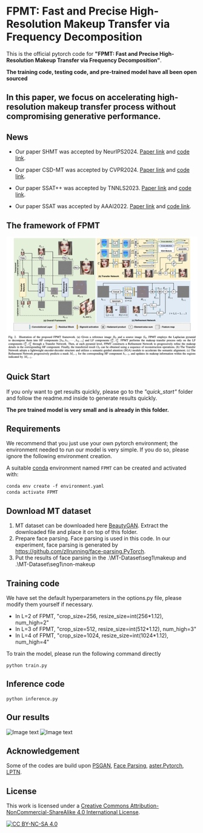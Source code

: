 # FPMT: Fast and Precise High-Resolution Makeup Transfer via Frequency Decomposition

This is the official pytorch code for **"FPMT: Fast and Precise High-Resolution Makeup Transfer via Frequency Decomposition"**. 

**The training code, testing code, and pre-trained model have all been open sourced**

## In this paper, we focus on accelerating high-resolution makeup transfer process without compromising generative performance.


## News

+ Our paper SHMT was accepted by NeurIPS2024. [Paper link](https://arxiv.org/abs/2412.11058) and [code link](https://github.com/Snowfallingplum/SHMT).

+ Our paper CSD-MT was accepted by CVPR2024. [Paper link](https://arxiv.org/abs/2405.17240) and [code link](https://github.com/Snowfallingplum/CSD-MT).

+ Our paper SSAT++ was accepted by TNNLS2023. [Paper link](https://ieeexplore.ieee.org/document/10328655) and [code link](https://github.com/Snowfallingplum/SSAT_plus).

+ Our paper SSAT was accepted by AAAI2022. [Paper link](https://arxiv.org/abs/2112.03631) and [code link](https://github.com/Snowfallingplum/SSAT).

## The framework of FPMT

![](asset/network.jpg)


## Quick Start

If you only want to get results quickly, please go to the *"quick_start"* folder and follow the readme.md inside to generate results quickly. 

**The pre trained model is very small and is already in this folder.**


## Requirements

We recommend that you just use your own pytorch environment; the environment needed to run our model is very simple. If you do so, please ignore the following environment creation.

A suitable [conda](https://conda.io/) environment named `FPMT` can be created
and activated with:

```
conda env create -f environment.yaml
conda activate FPMT
```
## Download MT dataset
1. MT dataset can be downloaded here [BeautyGAN](https://github.com/wtjiang98/BeautyGAN_pytorch). Extract the downloaded file and place it on top of this folder.
2. Prepare face parsing. Face parsing is used in this code. In our experiment, face parsing is generated by https://github.com/zllrunning/face-parsing.PyTorch.
3. Put the results of face parsing in the .\MT-Dataset\seg1\makeup and .\MT-Dataset\seg1\non-makeup

## Training code


We have set the default hyperparameters in the options.py file, please modify them yourself if necessary.

+ In L=2 of FPMT, "crop_size=256, resize_size=int(256*1.12), num_high=2"
+ In L=3 of FPMT, "crop_size=512, resize_size=int(512*1.12), num_high=3"
+ In L=4 of FPMT, "crop_size=1024, resize_size=int(1024*1.12), num_high=4"

To train the model, please run the following command directly
```
python train.py
```


## Inference code

```
python inference.py
```

## Our results

![Image text](./asset/result1.jpg)
![Image text](./asset/result2.jpg)



## Acknowledgement

Some of the codes are build upon [PSGAN](https://github.com/wtjiang98/PSGAN), [Face Parsing](https://github.com/zllrunning/face-parsing.PyTorch), [aster.Pytorch](https://github.com/ayumiymk/aster.pytorch), [LPTN](https://github.com/csjliang/LPTN).

## License

This work is licensed under a
[Creative Commons Attribution-NonCommercial-ShareAlike 4.0 International License][cc-by-nc-sa].

[![CC BY-NC-SA 4.0][cc-by-nc-sa-image]][cc-by-nc-sa]

[cc-by-nc-sa]: http://creativecommons.org/licenses/by-nc-sa/4.0/
[cc-by-nc-sa-image]: https://licensebuttons.net/l/by-nc-sa/4.0/88x31.png
[cc-by-nc-sa-shield]: https://img.shields.io/badge/License-CC%20BY--NC--SA%204.0-lightgrey.svg

